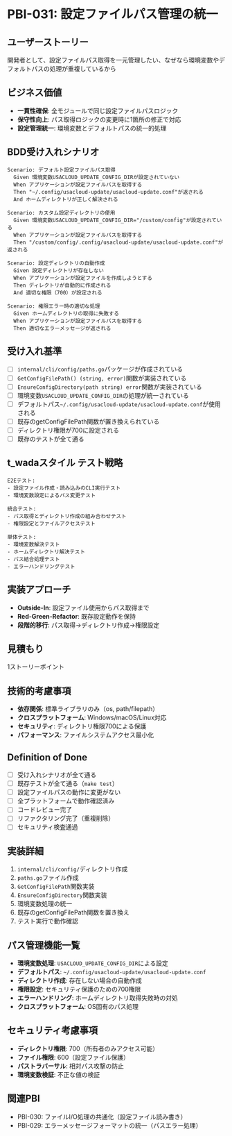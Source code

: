 # PBI-031: 設定ファイルパス管理の統一

## ユーザーストーリー
開発者として、設定ファイルパス取得を一元管理したい、なぜなら環境変数やデフォルトパスの処理が重複しているから

## ビジネス価値
- **一貫性確保**: 全モジュールで同じ設定ファイルパスロジック
- **保守性向上**: パス取得ロジックの変更時に1箇所の修正で対応
- **設定管理統一**: 環境変数とデフォルトパスの統一的処理

## BDD受け入れシナリオ

```gherkin
Scenario: デフォルト設定ファイルパス取得
  Given 環境変数USACLOUD_UPDATE_CONFIG_DIRが設定されていない
  When アプリケーションが設定ファイルパスを取得する
  Then "~/.config/usacloud-update/usacloud-update.conf"が返される
  And ホームディレクトリが正しく解決される

Scenario: カスタム設定ディレクトリの使用
  Given 環境変数USACLOUD_UPDATE_CONFIG_DIR="/custom/config"が設定されている
  When アプリケーションが設定ファイルパスを取得する
  Then "/custom/config/.config/usacloud-update/usacloud-update.conf"が返される

Scenario: 設定ディレクトリの自動作成
  Given 設定ディレクトリが存在しない
  When アプリケーションが設定ファイルを作成しようとする
  Then ディレクトリが自動的に作成される
  And 適切な権限（700）が設定される

Scenario: 権限エラー時の適切な処理
  Given ホームディレクトリの取得に失敗する
  When アプリケーションが設定ファイルパスを取得する
  Then 適切なエラーメッセージが返される
```

## 受け入れ基準
- [ ] `internal/cli/config/paths.go`パッケージが作成されている
- [ ] `GetConfigFilePath() (string, error)`関数が実装されている
- [ ] `EnsureConfigDirectory(path string) error`関数が実装されている
- [ ] 環境変数`USACLOUD_UPDATE_CONFIG_DIR`の処理が統一されている
- [ ] デフォルトパス`~/.config/usacloud-update/usacloud-update.conf`が使用される
- [ ] 既存のgetConfigFilePath関数が置き換えられている
- [ ] ディレクトリ権限が700に設定される
- [ ] 既存のテストが全て通る

## t_wadaスタイル テスト戦略

```
E2Eテスト:
- 設定ファイル作成・読み込みのCLI実行テスト
- 環境変数設定によるパス変更テスト

統合テスト:
- パス取得とディレクトリ作成の組み合わせテスト
- 権限設定とファイルアクセステスト

単体テスト:
- 環境変数解決テスト
- ホームディレクトリ解決テスト
- パス結合処理テスト
- エラーハンドリングテスト
```

## 実装アプローチ
- **Outside-In**: 設定ファイル使用からパス取得まで
- **Red-Green-Refactor**: 既存設定動作を保持
- **段階的移行**: パス取得→ディレクトリ作成→権限設定

## 見積もり
1ストーリーポイント

## 技術的考慮事項
- **依存関係**: 標準ライブラリのみ（os, path/filepath）
- **クロスプラットフォーム**: Windows/macOS/Linux対応
- **セキュリティ**: ディレクトリ権限700による保護
- **パフォーマンス**: ファイルシステムアクセス最小化

## Definition of Done
- [ ] 受け入れシナリオが全て通る
- [ ] 既存テストが全て通る（`make test`）
- [ ] 設定ファイルパスの動作に変更がない
- [ ] 全プラットフォームで動作確認済み
- [ ] コードレビュー完了
- [ ] リファクタリング完了（重複削除）
- [ ] セキュリティ検査通過

## 実装詳細
1. `internal/cli/config/`ディレクトリ作成
2. `paths.go`ファイル作成
3. `GetConfigFilePath`関数実装
4. `EnsureConfigDirectory`関数実装
5. 環境変数処理の統一
6. 既存のgetConfigFilePath関数を置き換え
7. テスト実行で動作確認

## パス管理機能一覧
- **環境変数処理**: `USACLOUD_UPDATE_CONFIG_DIR`による設定
- **デフォルトパス**: `~/.config/usacloud-update/usacloud-update.conf`
- **ディレクトリ作成**: 存在しない場合の自動作成
- **権限設定**: セキュリティ保護のための700権限
- **エラーハンドリング**: ホームディレクトリ取得失敗時の対処
- **クロスプラットフォーム**: OS固有のパス処理

## セキュリティ考慮事項
- **ディレクトリ権限**: 700（所有者のみアクセス可能）
- **ファイル権限**: 600（設定ファイル保護）
- **パストラバーサル**: 相対パス攻撃の防止
- **環境変数検証**: 不正な値の検証

## 関連PBI
- PBI-030: ファイルI/O処理の共通化（設定ファイル読み書き）
- PBI-029: エラーメッセージフォーマットの統一（パスエラー処理）